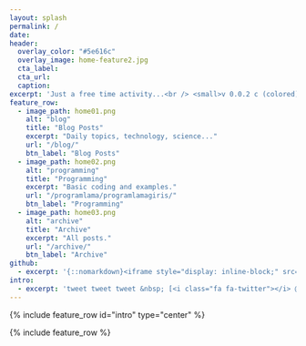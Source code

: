 ```yaml
---
layout: splash
permalink: /
date:
header:
  overlay_color: "#5e616c"
  overlay_image: home-feature2.jpg
  cta_label:
  cta_url: 
  caption:
excerpt: 'Just a free time activity...<br /> <small>v 0.0.2 c (colored)</small><br /><br />'
feature_row:
  - image_path: home01.png
    alt: "blog"
    title: "Blog Posts"
    excerpt: "Daily topics, technology, science..."
    url: "/blog/"
    btn_label: "Blog Posts"
  - image_path: home02.png
    alt: "programming"
    title: "Programming"
    excerpt: "Basic coding and examples."
    url: "/programlama/programlamagiris/"
    btn_label: "Programming"
  - image_path: home03.png
    alt: "archive"
    title: "Archive"
    excerpt: "All posts."
    url: "/archive/"
    btn_label: "Archive"
github:
  - excerpt: '{::nomarkdown}<iframe style="display: inline-block;" src="https://ghbtns.com/github-btn.html?user=akifmt&repo=akifmt.github.io&type=star&count=true&size=large" frameborder="0" scrolling="0" width="160px" height="30px"></iframe> <iframe style="display: inline-block;" src="https://ghbtns.com/github-btn.html?user=akifmt&repo=akifmt.github.io&type=fork&count=true&size=large" frameborder="0" scrolling="0" width="158px" height="30px"></iframe>{:/nomarkdown}'
intro:
  - excerpt: 'tweet tweet tweet &nbsp; [<i class="fa fa-twitter"></i> @akifmt](https://twitter.com/akifmt){: .btn .btn--twitter}'
---
```


{% include feature_row id="intro" type="center" %}

{% include feature_row %}
